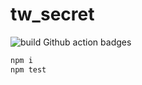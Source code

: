 # tw_secret

![build Github action badges](https://github.com/Esenor/tw_cipher_AES_CBC/workflows/test/badge.svg)

```bash
npm i
npm test
```
